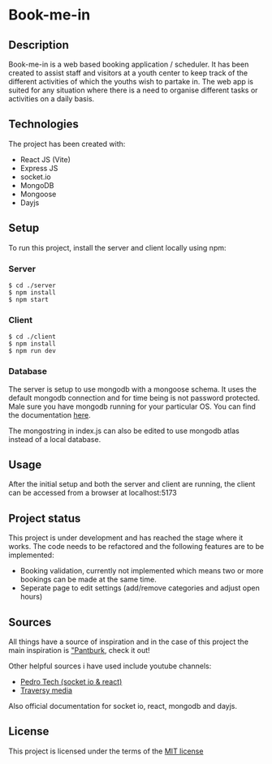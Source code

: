 # Book-me-in

## Description

Book-me-in is a web based booking application / scheduler. It has been created to assist staff and visitors at a youth center to keep track of the different activities of which the youths wish to partake in. The web app is suited for any situation where there is a need to organise different tasks or activities on a daily basis.

## Technologies

The project has been created with:

- React JS (Vite)
- Express JS
- socket.io
- MongoDB
- Mongoose
- Dayjs

## Setup

To run this project, install the server and client locally using npm:

### Server

```
$ cd ./server
$ npm install
$ npm start
```

### Client

```
$ cd ./client
$ npm install
$ npm run dev
```

### Database

The server is setup to use mongodb with a mongoose schema. It uses the default mongodb connection and for time being is not password protected.
Male sure you have mongodb running for your particular OS. You can find the documentation [here](https://www.mongodb.com/docs/manual/administration/install-community/).

The mongostring in index.js can also be edited to use mongodb atlas instead of a local database.

## Usage

After the initial setup and both the server and client are running, the client can be accessed from a browser at localhost:5173

## Project status

This project is under development and has reached the stage where it works. The code needs to be refactored and the following features are to be implemented:

- Booking validation, currently not implemented which means two or more bookings can be made at the same time.
- Seperate page to edit settings (add/remove categories and adjust open hours)

## Sources

All things have a source of inspiration and in the case of this project the main inspiration is ["Pantburk](https://github.com/indianpojken/pantburk), check it out!

Other helpful sources i have used include youtube channels:

- [Pedro Tech (socket io & react)](https://www.youtube.com/watch?v=djMy4QsPWiI)
- [Traversy media](https://www.youtube.com/watch?v=jD7FnbI76Hg)

Also official documentation for socket io, react, mongodb and dayjs.

## License

This project is licensed under the terms of the [MIT license](./LICENSE.md)
